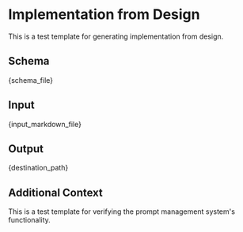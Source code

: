 # Implementation from Design

This is a test template for generating implementation from design.

## Schema
{schema_file}

## Input
{input_markdown_file}

## Output
{destination_path}

## Additional Context
This is a test template for verifying the prompt management system's functionality. 
